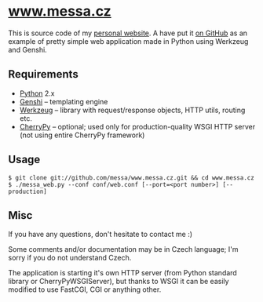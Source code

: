 # www.messa.cz

This is source code of my [personal website][1]. A have put it [on GitHub][2]
as an example of pretty simple web application made in Python using
Werkzeug and Genshi.

## Requirements

 - [Python][] 2.x
 - [Genshi][] – templating engine
 - [Werkzeug][] – library with request/response objects, HTTP utils, routing etc.
 - [CherryPy][] – optional; used only for production-quality WSGI HTTP server
    (not using entire CherryPy framework)

## Usage

    $ git clone git://github.com/messa/www.messa.cz.git && cd www.messa.cz
    $ ./messa_web.py --conf conf/web.conf [--port=<port number>] [--production]

## Misc

If you have any questions, don't hesitate to contact me :)

Some comments and/or documentation may be in Czech language; I'm sorry if you do
not understand Czech.

The application is starting it's own HTTP server (from Python standard library
or CherryPyWSGIServer), but thanks to WSGI it can be easily modified to use
FastCGI, CGI or anything other.


[1]: http://www.messa.cz/
[2]: http://github.com/messa/www.messa.cz
[Genshi]: http://genshi.edgewall.org/
[Werkzeug]: http://werkzeug.pocoo.org/
[CherryPy]: http://www.cherrypy.org/
[Python]: http://www.python.org/

